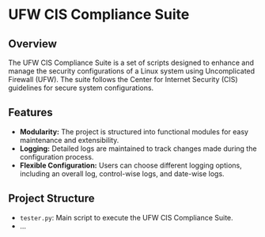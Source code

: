 # UFW CIS Compliance Suite

## Overview

The UFW CIS Compliance Suite is a set of scripts designed to enhance and manage the security configurations of a Linux system using Uncomplicated Firewall (UFW). The suite follows the Center for Internet Security (CIS) guidelines for secure system configurations.

## Features

- **Modularity:** The project is structured into functional modules for easy maintenance and extensibility.
- **Logging:** Detailed logs are maintained to track changes made during the configuration process.
- **Flexible Configuration:** Users can choose different logging options, including an overall log, control-wise logs, and date-wise logs.

## Project Structure

- `tester.py`: Main script to execute the UFW CIS Compliance Suite.
- ...
